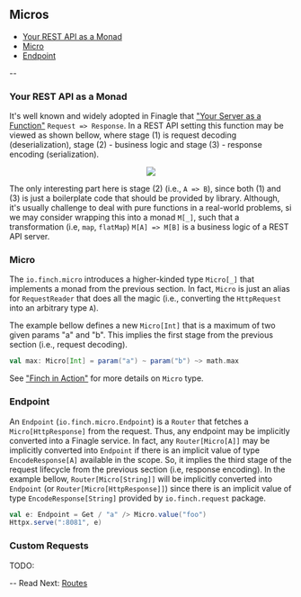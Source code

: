 ## Micros

* [Your REST API as a Monad](micro.md#your-rest-api-as-a-monad)
* [Micro](micro.md#micro)
* [Endpoint](micro.md#endpoint)

--

### Your REST API as a Monad

It's well known and widely adopted in Finagle that ["Your Server as a Function"][0] `Request => Response`. In a REST API
setting this function may be viewed as shown bellow, where stage (1) is request decoding (deserialization), stage (2) -
business logic and stage (3) - response encoding (serialization).

<p align="center">
  <img src="https://raw.githubusercontent.com/finagle/finch/master/docs/req-a-b-rep.png" />
</p>

The only interesting part here is stage (2) (i.e., `A => B`), since both (1) and (3) is just a boilerplate code that
should be provided by library. Although, it's usually challenge to deal with pure functions in a real-world problems, si
we may consider wrapping this into a monad `M[_]`, such that a transformation (i.e, `map`, `flatMap`) `M[A] => M[B]` is
a business logic of a REST API server.

### Micro

The `io.finch.micro` introduces a higher-kinded type `Micro[_]` that implements a monad from the previous section. In
fact, `Micro` is just an alias for `RequestReader` that does all the magic (i.e., converting the `HttpRequest` into an
arbitrary type `A`).

The example bellow defines a new `Micro[Int]` that is a maximum of two given params "a" and "b". This implies the first
stage from the previous section (i.e., request decoding).

```scala
val max: Micro[Int] = param("a") ~ param("b") ~> math.max
```

See ["Finch in Action"][1] for more details on `Micro` type.

### Endpoint

An `Endpoint` (`io.finch.micro.Endpoint`) is a `Router` that fetches a `Micro[HttpResponse]` from the request. Thus,
any endpoint may be implicitly converted into a Finagle service. In fact, any `Router[Micro[A]]` may be implicitly
converted into `Endpoint` if there is an implicit value of type `EncodeResponse[A]` available in the scope. So, it
implies the third stage of the request lifecycle from the previous section (i.e, response encoding). In the example
bellow, `Router[Micro[String]]` will be implicitly converted into `Endpoint` (or `Router[Micro[HttpResponse]]`) since
there is an implicit value of type `EncodeResponse[String]` provided by `io.finch.request` package.

```scala
val e: Endpoint = Get / "a" /> Micro.value("foo")
Httpx.serve(":8081", e)
```

### Custom Requests

TODO:

--
Read Next: [Routes](route.md)

[0]: http://monkey.org/~marius/funsrv.pdf
[1]: https://gist.github.com/vkostyukov/e0e952c28b87563b2383